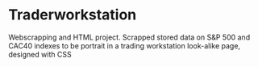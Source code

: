 # Traderworkstation
Webscrapping and HTML project. Scrapped stored data on S&amp;P 500 and CAC40 indexes to be portrait in a trading workstation look-alike page, designed with CSS
